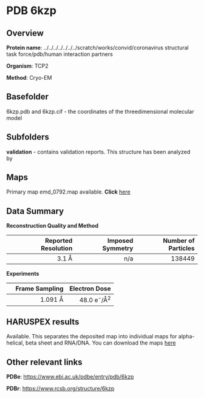 # PDB 6kzp

## Overview

**Protein name**: ../../../../../../../scratch/works/convid/coronavirus structural task force/pdb/human interaction partners

**Organism**: TCP2

**Method**: Cryo-EM



## Basefolder

6kzp.pdb and 6kzp.cif - the coordinates of the threedimensional molecular model

## Subfolders





**validation** - contains validation reports. This structure has been analyzed by <br>     



## Maps

Primary map emd_0792.map available. **Click** [here](http://ftp.wwpdb.org/pub/emdb/structures/EMD-0792/map/) 

## Data Summary
**Reconstruction Quality and Method**

|   | Reported Resolution | Imposed Symmetry | Number of Particles |
|---|-------------:|----------------:|--------------:|
|   |3.1 Å|n/a|138449|

**Experiments**

|   | Frame Sampling | Electron Dose |
|---|-------------:|----------------:|
|   |1.091 Å|48.0 e<sup>-</sup>/Å<sup>2</sup>|

## HARUSPEX results

Available. This separates the deposited map into individual maps for alpha-helical, beta sheet and RNA/DNA. You can download the maps [here](https://zenodo.org/record/3820239)

## Other relevant links 
**PDBe**:  https://www.ebi.ac.uk/pdbe/entry/pdb/6kzp
 
**PDBr**: https://www.rcsb.org/structure/6kzp 
